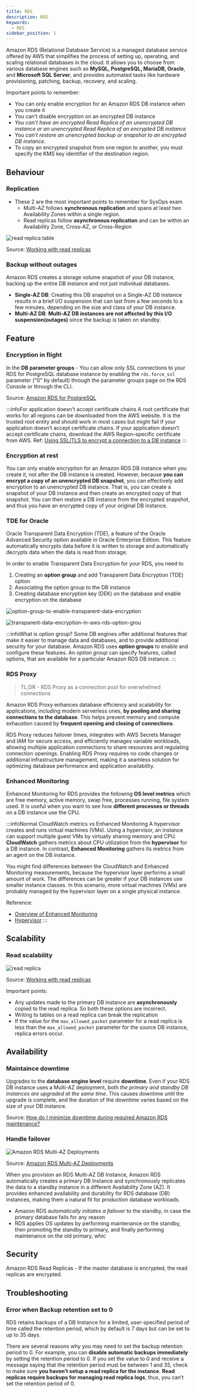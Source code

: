```yaml
---
title: RDS
description: RDS
keywords:
  - RDS
sidebar_position: 1
---
```


Amazon RDS (Relational Database Service) is a managed database service offered by AWS that simplifies the process of setting up, operating, and scaling relational databases in the cloud. It allows you to choose from various database engines such as **MySQL, PostgreSQL, MariaDB, Oracle**, and **Microsoft SQL Server**, and provides automated tasks like hardware provisioning, patching, backup, recovery, and scaling. 

Important points to remember:
- You can only enable encryption for an Amazon RDS DB instance when you create it
- You can’t disable encryption on an encrypted DB instance
- *You can’t have an encrypted Read Replica of an unencrypted DB instance or an unencrypted Read Replica of an encrypted DB instance*
- You *can’t restore an unencrypted backup or snapshot to an encrypted DB instance*.
- To copy an encrypted snapshot from one region to another, you must specify the KMS key identifier of the destination region.

## Behaviour

### Replication

- These 2 are the most important points to remember for SysOps exam
  - Multi-AZ follows **synchronous replication** and spans at least two Availability Zones within a single region. 
  - Read replicas follow **asynchronous replication** and can be within an Availability Zone, Cross-AZ, or Cross-Region

![read replica table](/img/aws/database/rds/read-replica-table.png)

Source: [Working with read replicas](https://aws.amazon.com/rds/features/read-replicas/)

### Backup without outages

Amazon RDS creates a storage volume snapshot of your DB instance, backing up the entire DB instance and not just individual databases. 

- **Single-AZ DB**: Creating this DB snapshot on a Single-AZ DB instance results in a brief I/O suspension that can last from a few seconds to a few minutes, depending on the size and class of your DB instance. 
- **Multi-AZ DB**: **Multi-AZ DB instances are not affected by this I/O suspension(outages)** since the backup is taken on standby.
## Feature

### Encryption in flight

In the **DB parameter groups** - You can allow only SSL connections to your RDS for PostgreSQL database instance by enabling the `rds.force_ssl` parameter ("0" by default) through the parameter groups page on the RDS Console or through the CLI.

Source: [Amazon RDS for PostgreSQL](https://docs.aws.amazon.com/AmazonRDS/latest/UserGuide/CHAP_PostgreSQL.html#PostgreSQL.Concepts.General.SSL)

:::infoFor application doesn't accept certificate chains
A root certificate that works for all regions can be downloaded from the AWS website. It is the trusted root entity and should work in most cases but might fail if your application doesn’t accept certificate chains. If your application doesn’t accept certificate chains, download the AWS Region–specific certificate from AWS. Ref: [Using SSL/TLS to encrypt a connection to a DB instance](https://docs.aws.amazon.com/AmazonRDS/latest/UserGuide/UsingWithRDS.SSL.html)
:::

### Encryption at rest

You can only enable encryption for an Amazon RDS DB instance when you create it, not after the DB instance is created. However, because **you can encrypt a copy of an unencrypted DB snapshot**, you can effectively add encryption to an unencrypted DB instance. That is, you can create a snapshot of your DB instance and then create an encrypted copy of that snapshot. You can then restore a DB instance from the encrypted snapshot, and thus you have an encrypted copy of your original DB instance.

### TDE for Oracle

Oracle Transparent Data Encryption (TDE), a feature of the Oracle Advanced Security option available in Oracle Enterprise Edition. This feature automatically encrypts data before it is written to storage and automatically decrypts data when the data is read from storage.

In order to enable Transparent Data Encryption for your RDS, you need to 
1. Creating an **option group** and add Transparent Data Encryption (TDE) option
2. Associating the option group to the DB instance
3. Creating database encryption key (DEK) on the database and enable encryption on the database

![option-group-to-enable-transparent-data-encryption](/img/aws/database/rds/option-group-to-enable-transparent-data-encryption.png)

![transparent-data-encryption-in-aws-rds-option-grou](/img/aws/database/rds/transparent-data-encryption-in-aws-rds-option-grou.png)

:::infoWhat is option group?
Some DB engines offer additional features that make it easier to manage data and databases, and to provide additional security for your database. Amazon RDS uses **option groups** to enable and configure these features. An *option group* can specify features, called options, that are available for a particular Amazon RDS DB instance. 
:::


### RDS Proxy

> TL;DR - RDS Proxy as a connection pool for overwhelmed connections
 
Amazon RDS Proxy enhances database efficiency and scalability for applications, including modern serverless ones, **by pooling and sharing connections to the database**. This helps prevent memory and compute exhaustion caused by **frequent opening and closing of connections**. 

RDS Proxy reduces failover times, integrates with AWS Secrets Manager and IAM for secure access, and efficiently manages variable workloads, allowing multiple application connections to share resources and regulating connection openings. Enabling RDS Proxy requires no code changes or additional infrastructure management, making it a seamless solution for optimizing database performance and application availability.

### Enhanced Monitoring

Enhanced Monitoring for RDS provides the following **OS level metrics** which are free memory, active memory, swap free, processes running, file system used. It is useful when you want to see how **different processes or threads** on a DB instance use the CPU.

:::infoNormal CloudWatch metrics vs Enhanced Monitoring
A hypervisor creates and runs virtual machines (VMs). Using a hypervisor, an instance can support multiple guest VMs by virtually sharing memory and CPU. **CloudWatch** gathers metrics about CPU utilization from the **hypervisor** for a DB instance. In contrast, **Enhanced Monitoring** gathers its metrics from an agent on the DB instance.

You might find differences between the CloudWatch and Enhanced Monitoring measurements, because the hypervisor layer performs a small amount of work. The differences can be greater if your DB instances use smaller instance classes. In this scenario, more virtual machines (VMs) are probably managed by the hypervisor layer on a single physical instance.

Reference: 
- [Overview of Enhanced Monitoring](https://docs.aws.amazon.com/AmazonRDS/latest/UserGuide/USER_Monitoring.OS.overview.html)
- [Hypervisor](/tech-concepts/glossary/others/#hypervisor)
:::
## Scalability

### Read scalability

![read replica](/img/aws/database/rds/read-replica.png)

Source: [Working with read replicas](https://docs.aws.amazon.com/AmazonRDS/latest/UserGuide/USER_ReadRepl.html)

Important points:

- Any updates made to the primary DB instance are **asynchronously** copied to the read replica. So both these options are incorrect.
- Writing to tables on a read replica can break the replication
- If the value for the `max_allowed_packet` parameter for a read replica is less than the `max_allowed_packet` parameter for the source DB instance, replica errors occur. 

## Availability 

### Maintaince downtime

Upgrades to the **database engine level** require **downtime**. Even if your RDS DB instance uses a Multi-AZ deployment, both *the primary and standby DB instances are upgraded at the same time*. This causes downtime until the upgrade is complete, and the duration of the downtime varies based on the size of your DB instance.

Source: [How do I minimize downtime during required Amazon RDS maintenance?](https://aws.amazon.com/premiumsupport/knowledge-center/rds-required-maintenance/)
### Handle failover

![Amazon RDS Multi-AZ Deployments](/img/aws/database/rds/multi-az-deployments.png)

Source: [Amazon RDS Multi-AZ Deployments](https://www.amazonaws.cn/en/rds/features/multi-az/)

When you provision an RDS Multi-AZ DB Instance, Amazon RDS automatically creates a primary DB Instance and synchronously replicates the data to a standby instance in a different Availability Zone (AZ). It provides enhanced availability and durability for RDS database (DB) instances, making them a natural fit for production database workloads.

- Amazon RDS *automatically initiates a failover* to the standby, in case the primary database fails for any reason  
- RDS applies OS updates by performing maintenance on the standby, then promoting the standby to primary, and finally performing maintenance on the old primary, whic

## Security

Amazon RDS Read Replicas - If the master database is encrypted, the read replicas are encrypted.

## Troubleshooting

### Error when Backup retention set to 0

RDS retains backups of a DB Instance for a limited, user-specified period of time called the retention period, which by default is 7 days but can be set to up to 35 days. 

There are several reasons why you may need to set the backup retention period to 0. For example, you can **disable automatic backups immediately** by setting the retention period to 0. If you set the value to 0 and receive a message saying that the retention period must be between 1 and 35, check to make sure **you haven’t setup a read replica for the instance**. **Read replicas require backups for managing read replica logs**, thus, you can’t set the retention period of 0.